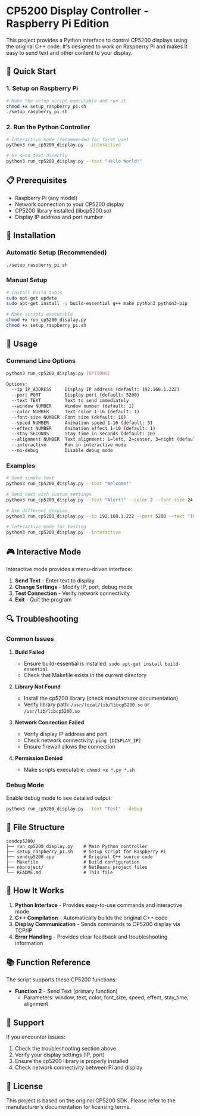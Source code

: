 # CP5200 Display Controller - Raspberry Pi Edition

This project provides a Python interface to control CP5200 displays using the original C++ code. It's designed to work on Raspberry Pi and makes it easy to send text and other content to your display.

## 🚀 Quick Start

### 1. Setup on Raspberry Pi

```bash
# Make the setup script executable and run it
chmod +x setup_raspberry_pi.sh
./setup_raspberry_pi.sh
```

### 2. Run the Python Controller

```bash
# Interactive mode (recommended for first use)
python3 run_cp5200_display.py --interactive

# Or send text directly
python3 run_cp5200_display.py --text "Hello World!"
```

## 📋 Prerequisites

- Raspberry Pi (any model)
- Network connection to your CP5200 display
- CP5200 library installed (libcp5200.so)
- Display IP address and port number

## 🔧 Installation

### Automatic Setup (Recommended)
```bash
./setup_raspberry_pi.sh
```

### Manual Setup
```bash
# Install build tools
sudo apt-get update
sudo apt-get install -y build-essential g++ make python3 python3-pip

# Make scripts executable
chmod +x run_cp5200_display.py
chmod +x setup_raspberry_pi.sh
```

## 📖 Usage

### Command Line Options

```bash
python3 run_cp5200_display.py [OPTIONS]

Options:
  --ip IP_ADDRESS     Display IP address (default: 192.168.1.222)
  --port PORT         Display port (default: 5200)
  --text TEXT         Text to send immediately
  --window NUMBER     Window number (default: 1)
  --color NUMBER      Text color 1-16 (default: 1)
  --font-size NUMBER  Font size (default: 16)
  --speed NUMBER      Animation speed 1-10 (default: 5)
  --effect NUMBER     Animation effect 1-10 (default: 1)
  --stay SECONDS      Stay time in seconds (default: 10)
  --alignment NUMBER  Text alignment: 1=left, 2=center, 3=right (default: 1)
  --interactive       Run in interactive mode
  --no-debug          Disable debug mode
```

### Examples

```bash
# Send simple text
python3 run_cp5200_display.py --text "Welcome!"

# Send text with custom settings
python3 run_cp5200_display.py --text "Alert!" --color 2 --font-size 24 --speed 3

# Use different display
python3 run_cp5200_display.py --ip 192.168.1.222 --port 5200 --text "Test"

# Interactive mode for testing
python3 run_cp5200_display.py --interactive
```

## 🎮 Interactive Mode

Interactive mode provides a menu-driven interface:

1. **Send Text** - Enter text to display
2. **Change Settings** - Modify IP, port, debug mode
3. **Test Connection** - Verify network connectivity
4. **Exit** - Quit the program

## 🔍 Troubleshooting

### Common Issues

1. **Build Failed**
   - Ensure build-essential is installed: `sudo apt-get install build-essential`
   - Check that Makefile exists in the current directory

2. **Library Not Found**
   - Install the cp5200 library (check manufacturer documentation)
   - Verify library path: `/usr/local/lib/libcp5200.so` or `/usr/lib/libcp5200.so`

3. **Network Connection Failed**
   - Verify display IP address and port
   - Check network connectivity: `ping [DISPLAY_IP]`
   - Ensure firewall allows the connection

4. **Permission Denied**
   - Make scripts executable: `chmod +x *.py *.sh`

### Debug Mode

Enable debug mode to see detailed output:
```bash
python3 run_cp5200_display.py --text "Test" --debug
```

## 📁 File Structure

```
sendcp5200/
├── run_cp5200_display.py    # Main Python controller
├── setup_raspberry_pi.sh    # Setup script for Raspberry Pi
├── sendcp5200.cpp           # Original C++ source code
├── Makefile                 # Build configuration
├── nbproject/               # NetBeans project files
└── README.md                # This file
```

## 🔗 How It Works

1. **Python Interface** - Provides easy-to-use commands and interactive mode
2. **C++ Compilation** - Automatically builds the original C++ code
3. **Display Communication** - Sends commands to CP5200 display via TCP/IP
4. **Error Handling** - Provides clear feedback and troubleshooting information

## 📚 Function Reference

The script supports these CP5200 functions:

- **Function 2** - Send Text (primary function)
  - Parameters: window, text, color, font_size, speed, effect, stay_time, alignment

## 🤝 Support

If you encounter issues:

1. Check the troubleshooting section above
2. Verify your display settings (IP, port)
3. Ensure the cp5200 library is properly installed
4. Check network connectivity between Pi and display

## 📄 License

This project is based on the original CP5200 SDK. Please refer to the manufacturer's documentation for licensing terms.
